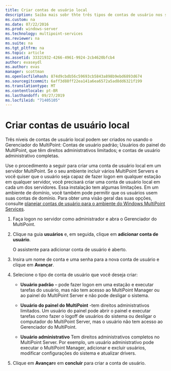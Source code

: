 ```yaml
---
title: Criar contas de usuário local
description: Saiba mais sobr thte três tipos de contas de usuário nos serviços do MultiPoint
ms.custom: na
ms.date: 07/22/2016
ms.prod: windows-server
ms.technology: multipoint-services
ms.reviewer: na
ms.suite: na
ms.tgt_pltfrm: na
ms.topic: article
ms.assetid: 33321932-4266-4961-9924-2cb4620bfcb4
author: evaseydl
ms.author: evas
manager: scottman
ms.openlocfilehash: 874d9cbdb56c59693cb5843a898b9ebd6893d674
ms.sourcegitcommit: 6aff3d88ff22ea141a6ea6572a5ad8dd6321f199
ms.translationtype: MT
ms.contentlocale: pt-BR
ms.lasthandoff: 09/27/2019
ms.locfileid: "71405105"
---
```

# <a name="create-local-user-accounts"></a>Criar contas de usuário local
Três níveis de contas de usuário local podem ser criados no usando o Gerenciador do MultiPoint: Contas de usuário padrão; Usuários do painel do MultiPoint, que têm direitos administrativos limitados; e contas de usuário administrativo completas.  
  
Use o procedimento a seguir para criar uma conta de usuário local em um servidor MultiPoint. Se o seu ambiente incluir vários MultiPoint Servers e você quiser que o usuário seja capaz de fazer logon em qualquer estação em qualquer servidor, você precisará criar uma conta de usuário local em cada um dos servidores. Essa instalação tem algumas limitações. Em um ambiente de domínio, você também pode permitir que os usuários usem suas contas de domínio. Para obter uma visão geral das suas opções, consulte [planejar contas de usuário para o ambiente do Windows MultiPoint Services](Plan-user-accounts-for-your-MultiPoint-services-environment.md).  
   
1.  Faça logon no servidor como administrador e abra o Gerenciador do MultiPoint.  
  
2.  Clique na guia **usuários** e, em seguida, clique em **adicionar conta de usuário**.  
  
    O assistente para adicionar conta de usuário é aberto.  
  
3.  Insira um nome de conta e uma senha para a nova conta de usuário e clique em **Avançar**.  
  
4.  Selecione o tipo de conta de usuário que você deseja criar:  
  
    -   **Usuário padrão** – pode fazer logon em uma estação e executar tarefas do usuário, mas não tem acesso ao MultiPoint Manager ou ao painel do MultiPoint Server e não pode desligar o sistema.  
  
    -   **Usuário do painel do MultiPoint** -tem direitos administrativos limitados. Um usuário do painel pode abrir o painel e executar tarefas como fazer o logoff de usuários do sistema ou desligar o computador do MultiPoint Server, mas o usuário não tem acesso ao Gerenciador do MultiPoint.  
  
    -   **Usuário administrativo** Tem direitos administrativos completos no MultiPoint Server. Por exemplo, um usuário administrativo pode executar o MultiPoint Manager, adicionar e excluir usuários, modificar configurações do sistema e atualizar drivers.  
  
5.  Clique em **Avançar**e em **concluir** para criar a conta de usuário.